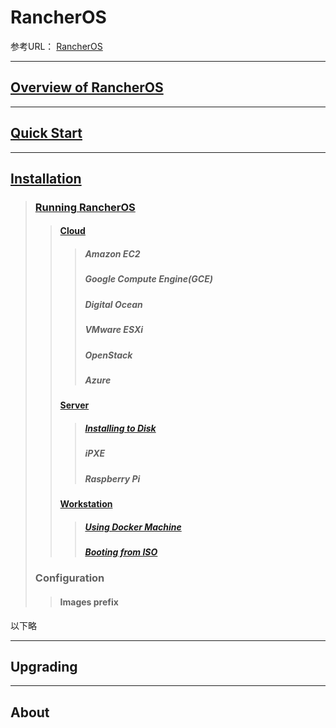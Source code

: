 # RancherOS

参考URL： [RancherOS](https://rancher.com/docs/os/v1.x/en/)

---
## [Overview of RancherOS](0100overview/010001overview.md)
---
## [Quick Start](0200quick/010001quick.md)
---
## [Installation](0300installation/010001installation.md)
> ### [Running RancherOS](0300installation/020001runningRancherOS.md)
>> #### [Cloud](0300installation/020100cloud.md)
>>> ##### Amazon EC2
>>> ##### Google Compute Engine(GCE)
>>> ##### Digital Ocean
>>> ##### VMware ESXi
>>> ##### OpenStack
>>> ##### Azure
>> #### [Server](0300installation/020200server.md)
>>> ##### [Installing to Disk](0300installation/020201installingdisk.md)
>>> ##### iPXE
>>> ##### Raspberry Pi
>> #### [Workstation](0300installation/020300workstation.md)
>>> ##### [Using Docker Machine](0300installation/020301usingdockermachine.md)
>>> ##### [Booting from ISO](0300installation/020302bootingfromISO.md)
> ### Configuration
>> #### Images prefix

以下略

---
## Upgrading
---
## About
